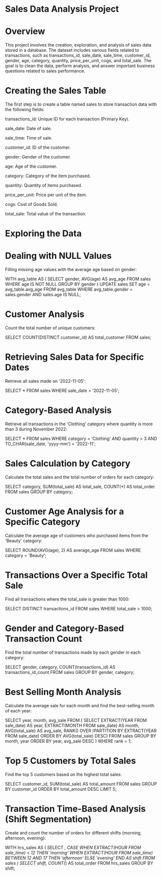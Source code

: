 # Sales Data Analysis Project
# Overview
This project involves the creation, exploration, and analysis of sales data stored in a database. The dataset includes various fields related to transactions, such as transactions_id, sale_date, sale_time, customer_id, gender, age, category, quantity, price_per_unit, cogs, and total_sale. The goal is to clean the data, perform analysis, and answer important business questions related to sales performance.

# Creating the Sales Table
The first step is to create a table named sales to store transaction data with the following fields:

transactions_id: Unique ID for each transaction (Primary Key).

sale_date: Date of sale.

sale_time: Time of sale.

customer_id: ID of the customer.

gender: Gender of the customer.

age: Age of the customer.

category: Category of the item purchased.

quantity: Quantity of items purchased.

price_per_unit: Price per unit of the item.

cogs: Cost of Goods Sold.

total_sale: Total value of the transaction.

# Exploring the Data
# Dealing with NULL Values
Filling missing age values with the average age based on gender:

WITH avg_table AS (
    SELECT gender, AVG(age) AS avg_age FROM sales WHERE age IS NOT NULL GROUP BY gender
)
UPDATE sales SET age = avg_table.avg_age FROM avg_table WHERE avg_table.gender = sales.gender AND sales.age IS NULL;

# Customer Analysis
Count the total number of unique customers:

SELECT COUNT(DISTINCT customer_id) AS total_customer FROM sales;

# Retrieving Sales Data for Specific Dates
Retrieve all sales made on '2022-11-05':

SELECT * FROM sales WHERE sale_date = '2022-11-05';

# Category-Based Analysis
Retrieve all transactions in the 'Clothing' category where quantity is more than 3 during November 2022:

SELECT * FROM sales WHERE category = 'Clothing' AND quantity > 3 AND TO_CHAR(sale_date, 'yyyy-mm') = '2022-11';

# Sales Calculation by Category
Calculate the total sales and the total number of orders for each category:

SELECT category, SUM(total_sale) AS total_sale, COUNT(*) AS total_order FROM sales GROUP BY category;

# Customer Age Analysis for a Specific Category
Calculate the average age of customers who purchased items from the 'Beauty' category:

SELECT ROUND(AVG(age), 2) AS average_age FROM sales WHERE category = 'Beauty';

# Transactions Over a Specific Total Sale
Find all transactions where the total_sale is greater than 1000:

SELECT DISTINCT transactions_id FROM sales WHERE total_sale > 1000;

# Gender and Category-Based Transaction Count
Find the total number of transactions made by each gender in each category:

SELECT gender, category, COUNT(transactions_id) AS transactions_id_count FROM sales GROUP BY gender, category;

# Best Selling Month Analysis
Calculate the average sale for each month and find the best-selling month of each year:

SELECT year, month, avg_sale FROM (
    SELECT EXTRACT(YEAR FROM sale_date) AS year, EXTRACT(MONTH FROM sale_date) AS month, AVG(total_sale) AS avg_sale,
           RANK() OVER (PARTITION BY EXTRACT(YEAR FROM sale_date) ORDER BY AVG(total_sale) DESC)
    FROM sales GROUP BY month, year ORDER BY year, avg_sale DESC
)
WHERE rank = 1;

# Top 5 Customers by Total Sales
Find the top 5 customers based on the highest total sales:

SELECT customer_id, SUM(total_sale) AS total_amount FROM sales GROUP BY customer_id ORDER BY total_amount DESC LIMIT 5;


# Transaction Time-Based Analysis (Shift Segmentation)
Create and count the number of orders for different shifts (morning, afternoon, evening):

WITH hrs_sales AS (
    SELECT *,
           CASE 
               WHEN EXTRACT(HOUR FROM sale_time) < 12 THEN 'morning'
               WHEN EXTRACT(HOUR FROM sale_time) BETWEEN 12 AND 17 THEN 'afternoon'
               ELSE 'evening'
           END AS shift
    FROM sales
)
SELECT shift, COUNT(*) AS total_order FROM hrs_sales GROUP BY shift;





